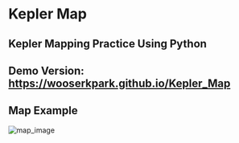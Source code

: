 # Kepler Map

## Kepler Mapping Practice Using Python

## Demo Version: https://wooserkpark.github.io/Kepler_Map

## Map Example

![map_image](https://github.com/user-attachments/assets/5d1dd625-151b-454c-b190-e5ac1693f57c)

